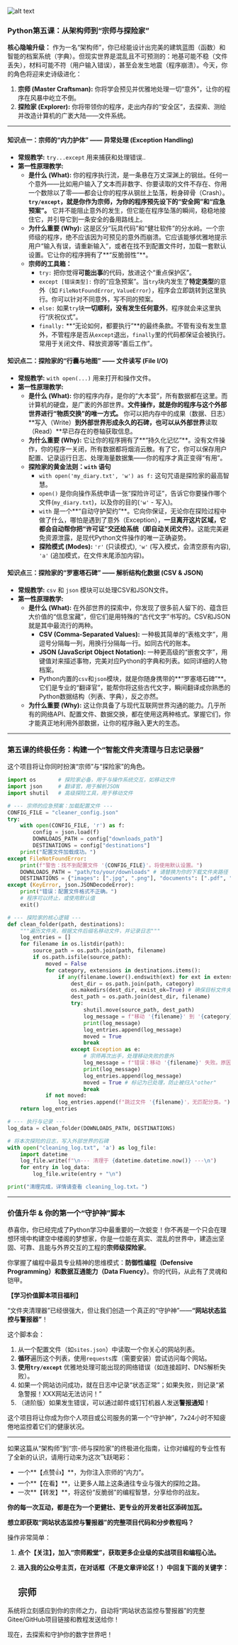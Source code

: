 
![alt text](https://images.unsplash.com/photo-1550439062-609e1531270e?q=80&w=2070&auto=format&fit=crop)
### **Python第五课：从架构师到“宗师与探险家”**

**核心隐喻升级：** 作为一名“架构师”，你已经能设计出完美的建筑蓝图（函数）和智能的档案系统（字典）。但现实世界是混乱且不可预测的：地基可能不稳（文件丢失），材料可能不符（用户输入错误），甚至会发生地震（程序崩溃）。今天，你的角色将迎来史诗级进化：

1.  **宗师 (Master Craftsman):** 你将学会预见并优雅地处理一切“意外”，让你的程序在风暴中屹立不倒。
2.  **探险家 (Explorer):** 你将带领你的程序，走出内存的“安全区”，去探索、测绘并改造计算机的广袤大陆——文件系统。

---

#### **知识点一：宗师的“内力护体” —— 异常处理 (Exception Handling)**

*   **常规教学:** `try...except` 用来捕获和处理错误..
*   **第一性原理教学:**
    *   **是什么 (What):** 你的程序执行流，是一条悬在万丈深渊上的钢丝。任何一个意外——比如用户输入了文本而非数字、你要读取的文件不存在、你用一个数除以了零——都会让你的程序从钢丝上坠落，粉身碎骨（Crash）。**`try/except`，就是你作为宗师，为你的程序预先设下的“安全网”和“应急预案”。** 它并不能阻止意外的发生，但它能在程序坠落的瞬间，稳稳地接住它，并引导它到一条安全的备用路线上。
    *   **为什么重要 (Why):** 这是区分“玩具代码”和“健壮软件”的分水岭。一个宗师级的程序，绝不应该因为可预见的意外而崩溃。它应该能够优雅地提示用户“输入有误，请重新输入”，或者在找不到配置文件时，加载一套默认设置。它让你的程序拥有了**“反脆弱性”**。
    *   **宗师的工具箱：**
        *   `try:` 把你觉得**可能出事**的代码，放进这个“重点保护区”。
        *   `except [错误类型]:` 你的“应急预案”。当`try`块内发生了**特定类型**的意外（如 `FileNotFoundError`, `ValueError`），程序会立即跳转到这里执行。你可以针对不同意外，写不同的预案。
        *   `else:` 如果`try`块**一切顺利，没有发生任何意外**，程序就会来这里执行“庆祝仪式”。
        *   `finally:` **“无论如何，都要执行”**的最终条款。不管有没有发生意外，不管程序是否从`except`退出，`finally`里的代码都保证会被执行。常用于关闭文件、释放资源等“善后工作”。

#### **知识点二：探险家的“行囊与地图” —— 文件读写 (File I/O)**

*   **常规教学:** `with open(...)` 用来打开和操作文件。
*   **第一性原理教学:**
    *   **是什么 (What):** 你的程序内存，是你的“大本营”，所有数据都在这里。而计算机的硬盘，是广袤的外部世界。**文件操作，就是你的程序与这个外部世界进行“物质交换”的唯一方式。** 你可以把内存中的成果（数据、日志）**写入（Write）**到外部世界形成永久的石碑，也可以从外部世界**读取（Read）**早已存在的卷轴获取信息。
    *   **为什么重要 (Why):** 它让你的程序拥有了**“持久化记忆”**。没有文件操作，你的程序一关闭，所有数据都将烟消云散。有了它，你可以保存用户配置、记录运行日志、处理海量数据集——你的程序才真正变得“有用”。
    *   **探险家的黄金法则：`with` 语句**
        *   `with open('my_diary.txt', 'w') as f:` 这句咒语是探险家的最高智慧。
        *   `open()` 是你向操作系统申请一张“探险许可证”，告诉它你要操作哪个文件(`my_diary.txt`)，以及你的目的(`'w'` - 写入)。
        *   `with` 是一个**“自动守护契约”**。它向你保证，无论你在探险过程中做了什么，哪怕是遇到了意外（Exception），**一旦离开这片区域，它都会自动帮你把“许可证”交还给系统（即自动关闭文件）**。这能完美避免资源泄露，是现代Python文件操作的唯一正确姿势。
        *   **探险模式 (Modes):** `'r'` (只读模式), `'w'` (写入模式，会清空原有内容), `'a'` (追加模式，在文件末尾添加内容)。

#### **知识点三：探险家的“罗塞塔石碑” —— 解析结构化数据 (CSV & JSON)**

*   **常规教学:** `csv` 和 `json` 模块可以处理CSV和JSON文件。
*   **第一性原理教学:**
    *   **是什么 (What):** 在外部世界的探索中，你发现了很多前人留下的、蕴含巨大价值的“信息宝藏”，但它们是用特殊的“古代文字”书写的。CSV和JSON就是其中最流行的两种。
        *   **CSV (Comma-Separated Values):** 一种极其简单的“表格文字”，用逗号分隔每一列，用换行分隔每一行。如同古代的账本。
        *   **JSON (JavaScript Object Notation):** 一种更高级的“嵌套文字”，用键值对来描述事物，完美对应Python的字典和列表。如同详细的人物档案。
        *   Python内置的`csv`和`json`模块，就是你随身携带的**“罗塞塔石碑”**。它们是专业的“翻译官”，能帮你将这些古代文字，瞬间翻译成你熟悉的Python数据结构（列表、字典），反之亦然。
    *   **为什么重要 (Why):** 这让你具备了与现代互联网世界沟通的能力。几乎所有的网络API、配置文件、数据交换，都在使用这两种格式。掌握它们，你才能真正地利用外部数据，让你的程序融入更大的生态。

---

### **第五课的终极任务：构建一个“智能文件夹清理与日志记录器”**

这个项目将让你同时扮演“宗师”与“探险家”的角色。

```python
import os       # 探险家必备，用于与操作系统交互，如移动文件
import json     # 翻译官，用于解析JSON
import shutil   # 高级探险工具，用于移动文件

# --- 宗师的应急预案：加载配置文件 ---
CONFIG_FILE = "cleaner_config.json"
try:
    with open(CONFIG_FILE, 'r') as f:
        config = json.load(f)
        DOWNLOADS_PATH = config["downloads_path"]
        DESTINATIONS = config["destinations"]
    print("配置文件加载成功。")
except FileNotFoundError:
    print(f"警告：找不到配置文件 '{CONFIG_FILE}'。将使用默认设置。")
    DOWNLOADS_PATH = "path/to/your/downloads" # 请替换为你的下载文件夹路径
    DESTINATIONS = {"images": [".jpg", ".png"], "documents": [".pdf", ".docx"]}
except (KeyError, json.JSONDecodeError):
    print("错误：配置文件格式不正确。")
    # 程序可以终止，或使用默认值
    exit()

# --- 探险家的核心逻辑 ---
def clean_folder(path, destinations):
    """遍历文件夹，根据文件后缀名移动文件，并记录日志"""
    log_entries = []
    for filename in os.listdir(path):
        source_path = os.path.join(path, filename)
        if os.path.isfile(source_path):
            moved = False
            for category, extensions in destinations.items():
                if any(filename.lower().endswith(ext) for ext in extensions):
                    dest_dir = os.path.join(path, category)
                    os.makedirs(dest_dir, exist_ok=True) # 确保目标文件夹存在
                    dest_path = os.path.join(dest_dir, filename)
                    try:
                        shutil.move(source_path, dest_path)
                        log_message = f"移动 '{filename}' 到 '{category}' 文件夹。"
                        print(log_message)
                        log_entries.append(log_message)
                        moved = True
                        break
                    except Exception as e:
                        # 宗师再次出手，处理移动失败的意外
                        log_message = f"错误：移动 '{filename}' 失败。原因: {e}"
                        print(log_message)
                        log_entries.append(log_message)
                        moved = True # 标记为已处理，防止被归入"other"
                        break
            if not moved:
                log_entries.append(f"跳过文件 '{filename}'，无匹配分类。")
    return log_entries

# --- 执行与记录 ---
log_data = clean_folder(DOWNLOADS_PATH, DESTINATIONS)

# 将本次探险的日志，写入外部世界的石碑
with open("cleaning_log.txt", 'a') as log_file:
    import datetime
    log_file.write(f"\n--- 清理于 {datetime.datetime.now()} ---\n")
    for entry in log_data:
        log_file.write(entry + "\n")

print("清理完成，详情请查看 cleaning_log.txt。")
```

---

### **价值升华 & 你的第一个“守护神”脚本**

恭喜你，你已经完成了Python学习中最重要的一次蜕变！你不再是一个只会在理想环境中构建空中楼阁的梦想家，你是一位能在真实、混乱的世界中，建造出坚固、可靠、且能与外界交互的工程的**宗师级探险家**。

你掌握了编程中最具专业精神的思维模式：**防御性编程（Defensive Programming）**和**数据互通能力（Data Fluency）**。你的代码，从此有了灵魂和铠甲。

**【学习价值脚本项目福利】**

“文件夹清理器”已经很强大，但让我们创造一个真正的“守护神”——**“网站状态监控与警报器”**！

这个脚本会：
1.  从一个配置文件（如`sites.json`）中读取一个你关心的网站列表。
2.  **循环**遍历这个列表，使用`requests`库（需要安装）尝试访问每个网站。
3.  **使用`try/except`** 优雅地处理可能出现的网络错误（如连接超时、DNS解析失败）。
4.  如果一个网站访问成功，就在日志中记录“状态正常”；如果失败，则记录“紧急警报！XXX网站无法访问！”
5.  （进阶版）如果发生错误，可以通过邮件或钉钉机器人发送**警报通知**！

这个项目将让你成为你个人项目或公司服务的第一个“守护神”，7x24小时不知疲倦地监控着它们的健康状况。

---

如果这篇从“架构师”到“宗-师与探险家”的终极进化指南，让你对编程的专业性有了全新的认识，请用行动来为这次飞跃喝彩：

*   一个**【点赞👍】**，为你注入宗师的“内力”。
*   一个**【在看】**，让更多人踏上这条通往专业与强大的探险之路。
*   一次**【转发】**，将这份“反脆弱”的编程智慧，分享给你的战友。

**你的每一次互动，都是在为一个更健壮、更专业的开发者社区添砖加瓦。**

**想立即获取“网站状态监控与警报器”的完整项目代码和分步教程吗？**

操作非常简单：

1.  **点个【关注】，加入“宗师殿堂”，获取更多企业级的实战项目和编程心法。**

2.  **进入我的公众号主页，在对话框（不是文章评论区！）中回复下面的关键字：**

    ## **宗师**

系统将立刻感应到你的宗师之力，自动将“网站状态监控与警报器”的完整Gitee/GitHub项目链接和教程发送给你！

现在，去探索和守护你的数字世界吧！